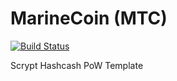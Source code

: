 MarineCoin (MTC)
===========

[![Build Status](https://marinecoin.org)](https://marinecoin.org/marinecoin)


Scrypt Hashcash PoW Template
